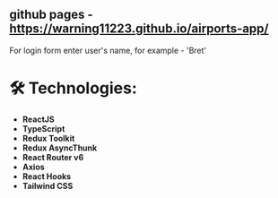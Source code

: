 ## github pages - https://warning11223.github.io/airports-app/
For login form enter user's name, for example - 'Bret'

# 🛠 Technologies:

- **ReactJS**
- **TypeScript**
- **Redux Toolkit**
- **Redux AsyncThunk**
- **React Router v6**
- **Axios**
- **React Hooks**
- **Tailwind CSS**
